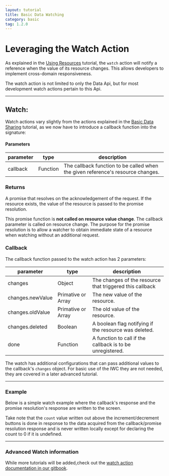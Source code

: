 ```yaml
---
layout: tutorial
title: Basic Data Watching
category: basic
tag: 1.2.0
---
```

# Leveraging the Watch Action
As explained in the [Using Resources](01_quickStart.html) tutorial, the `watch`
action will notify a reference when the value of its resource changes.
This allows developers to implement cross-domain responsiveness.

The watch action is not limited to only the Data Api, but for most development
watch actions pertain to this Api.

***

## Watch:

Watch actions vary slightly from the actions explained in the [Basic Data Sharing](02_dataApi.html) tutorial, as we
now have to introduce a callback function into the signature:

#### Parameters

| parameter          | type     | description                                  |
|--------------------|----------|----------------------------------------------|
| callback           | Function | The callback function to be called when the given reference's resource changes.                                                                                  
### Returns
A promise that resolves on the acknowledgement of the request. If the resource
exists, the value of the resource is passed to the promise resolution.

This promise function is **not called on resource value change**. The callback
parameter is called on resource change. The purpose for the promise resolution
is to allow a watcher to obtain immediate state of a resource when watching
without an additional request.

### Callback
The callback function passed to the watch action has 2 parameters:

| parameter          | type     | description                                  |  
|--------------------|----------|----------------------------------------------|
| changes             | Object   | The changes of the resource that triggered this callback|
| changes.newValue    | Primative or Array| The new value of the resource.|
| changes.oldValue    | Primative or Array| The old value of the resource.|
| changes.deleted     | Boolean | A boolean flag notifying if the resource was deleted.|
| done                | Function| A function to call if the callback is to be unregistered.|

<p data-height="350" data-theme-id="0" data-slug-hash="ZQydmd" data-default-tab="js" data-user="Kevin-K" class='codepen'></p>

The watch has additional configurations that can pass additional values to the
callback's `changes` object. For basic use of the IWC they are not needed,
they are covered in a later advanced tutorial.

***

### Example
Below is a simple watch example where the callback's response and the promise resolution's response are written to the screen.

Take note that the `count` value written out above the increment/decrement buttons is done in response to the
data acquired from the callback/promise resolution response and is never written locally except for declaring the
count to 0 if it is undefined.
<p data-height="450" data-theme-id="0" data-slug-hash="eJEYvx" data-default-tab="result" data-user="Kevin-K" class='codepen'>

***

### Advanced Watch information
While more tutorials will be added,check out the
[watch action documentation in our gitbook]({{site.baseurl}}/{{page.tag}}/gitbook/client/apis/common/watch.html).
